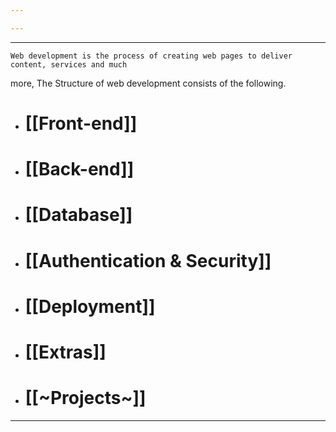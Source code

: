 ```yaml
---

---
```

----
	Web development is the process of creating web pages to deliver content, services and much
more, The Structure of web development consists of the following.

- # [[Front-end]]
- # [[Back-end]]
- # [[Database]]
- # [[Authentication & Security]]
- # [[Deployment]]
- # [[Extras]]
- # [[~Projects~]]

---
